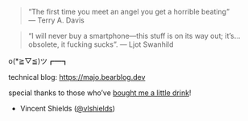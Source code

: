 > “The first time you meet an angel you get a horrible beating”  
> ― Terry A. Davis

> “I will never buy a smartphone—this stuff is on its way out; it’s... obsolete, it fucking sucks”. 
> — Ljot Swanhild

o(*≧▽≦)ツ┏━┓

technical blog: <https://majo.bearblog.dev>

special thanks to those who’ve [bought me a little drink](https://github.com/sponsors/markjoshwel)!

- Vincent Shields ([@vlshields](https://github.com/vlshields))

